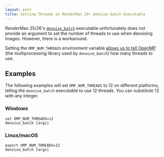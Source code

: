 ```yaml
---
layout: post
title: Setting Threads on RenderMan 25+ denoise_batch Executable
---
```

RenderMan 25/26's [`denoise_batch`](https://rmanwiki-26.pixar.com/space/REN26/19661811/Denoiser+Command+Line) executable unfortunately does not provide an argument to set the number of threads to use when denoising images. However, there is a workaround.

Setting the `OMP_NUM_THREADS` environment variable [allows us to tell OpenMP](https://www.openmp.org/spec-html/5.0/openmpse50.html) (the multiprocessing library used by `denoise_batch`) how many threads to use.

## Examples
The following examples will set `OMP_NUM_THREADS` to 12 on different platforms, telling the `denoise_batch` executable to use 12 threads. You can substitute 12 with any integer.
### Windows
```
set OMP_NUM_THREADS=12
denoise_batch [args]
```
### Linux/macOS
```
export OMP_NUM_THREADS=12
denoise_batch [args]
```
